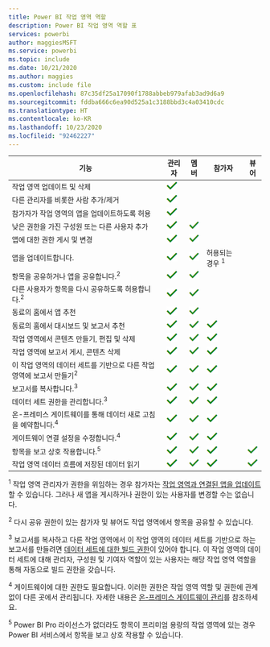 ```yaml
---
title: Power BI 작업 영역 역할
description: Power BI 작업 영역 역할 표
services: powerbi
author: maggiesMSFT
ms.service: powerbi
ms.topic: include
ms.date: 10/21/2020
ms.author: maggies
ms.custom: include file
ms.openlocfilehash: 87c35df25a17090f1788abbeb979afab3ad9d6a9
ms.sourcegitcommit: fddba666c6ea90d525a1c3188bbd3c4a03410cdc
ms.translationtype: HT
ms.contentlocale: ko-KR
ms.lasthandoff: 10/23/2020
ms.locfileid: "92462227"
---
```

|기능   | 관리자  | 멤버  | 참가자  | 뷰어 |
|---|---|---|---|---|
| 작업 영역 업데이트 및 삭제  | ![예 확인 표시](media/power-bi-workspace-roles-table/green-checkmark.png) |   |   |   | 
| 다른 관리자를 비롯한 사람 추가/제거  |  ![예 확인 표시](media/power-bi-workspace-roles-table/green-checkmark.png) |   |   |   |
| 참가자가 작업 영역의 앱을 업데이트하도록 허용  |  ![예 확인 표시](media/power-bi-workspace-roles-table/green-checkmark.png) |   |   |   |
| 낮은 권한을 가진 구성원 또는 다른 사용자 추가  |  ![예 확인 표시](media/power-bi-workspace-roles-table/green-checkmark.png) | ![예 확인 표시](media/power-bi-workspace-roles-table/green-checkmark.png)  |   |   |
| 앱에 대한 권한 게시 및 변경 |  ![예 확인 표시](media/power-bi-workspace-roles-table/green-checkmark.png) | ![예 확인 표시](media/power-bi-workspace-roles-table/green-checkmark.png)  |   |   |
| 앱을 업데이트합니다. |  ![예 확인 표시](media/power-bi-workspace-roles-table/green-checkmark.png) | ![예 확인 표시](media/power-bi-workspace-roles-table/green-checkmark.png)  |  허용되는 경우 <sup>1</sup>  |   |
| 항목을 공유하거나 앱을 공유합니다.<sup>2</sup> |  ![예 확인 표시](media/power-bi-workspace-roles-table/green-checkmark.png) | ![예 확인 표시](media/power-bi-workspace-roles-table/green-checkmark.png)  |   |   |
| 다른 사용자가 항목을 다시 공유하도록 허용합니다.<sup>2</sup> |  ![예 확인 표시](media/power-bi-workspace-roles-table/green-checkmark.png) | ![예 확인 표시](media/power-bi-workspace-roles-table/green-checkmark.png)  |   |   |
| 동료의 홈에서 앱 추천 |  ![예 확인 표시](media/power-bi-workspace-roles-table/green-checkmark.png) | ![예 확인 표시](media/power-bi-workspace-roles-table/green-checkmark.png)  |   |   |
| 동료의 홈에서 대시보드 및 보고서 추천 |  ![예 확인 표시](media/power-bi-workspace-roles-table/green-checkmark.png) | ![예 확인 표시](media/power-bi-workspace-roles-table/green-checkmark.png)  | ![예 확인 표시](media/power-bi-workspace-roles-table/green-checkmark.png) |   |
| 작업 영역에서 콘텐츠 만들기, 편집 및 삭제  |  ![예 확인 표시](media/power-bi-workspace-roles-table/green-checkmark.png) | ![예 확인 표시](media/power-bi-workspace-roles-table/green-checkmark.png)  | ![예 확인 표시](media/power-bi-workspace-roles-table/green-checkmark.png)  |   |
| 작업 영역에 보고서 게시, 콘텐츠 삭제  |  ![예 확인 표시](media/power-bi-workspace-roles-table/green-checkmark.png) | ![예 확인 표시](media/power-bi-workspace-roles-table/green-checkmark.png)  | ![예 확인 표시](media/power-bi-workspace-roles-table/green-checkmark.png)  |   |
| 이 작업 영역의 데이터 세트를 기반으로 다른 작업 영역에 보고서 만들기<sup>2</sup> |  ![예 확인 표시](media/power-bi-workspace-roles-table/green-checkmark.png) | ![예 확인 표시](media/power-bi-workspace-roles-table/green-checkmark.png)  | ![예 확인 표시](media/power-bi-workspace-roles-table/green-checkmark.png)  |   |
| 보고서를 복사합니다.<sup>3</sup> | ![예 확인 표시](media/power-bi-workspace-roles-table/green-checkmark.png) | ![예 확인 표시](media/power-bi-workspace-roles-table/green-checkmark.png) | ![예 확인 표시](media/power-bi-workspace-roles-table/green-checkmark.png) |  |
| 데이터 세트 권한을 관리합니다.<sup>3</sup> | ![예 확인 표시](media/power-bi-workspace-roles-table/green-checkmark.png) | ![예 확인 표시](media/power-bi-workspace-roles-table/green-checkmark.png) | ![예 확인 표시](media/power-bi-workspace-roles-table/green-checkmark.png) |  |
| 온-프레미스 게이트웨이를 통해 데이터 새로 고침을 예약합니다.<sup>4</sup> | ![예 확인 표시](media/power-bi-workspace-roles-table/green-checkmark.png) | ![예 확인 표시](media/power-bi-workspace-roles-table/green-checkmark.png) | ![예 확인 표시](media/power-bi-workspace-roles-table/green-checkmark.png) |  |
| 게이트웨이 연결 설정을 수정합니다.<sup>4</sup> | ![예 확인 표시](media/power-bi-workspace-roles-table/green-checkmark.png) | ![예 확인 표시](media/power-bi-workspace-roles-table/green-checkmark.png) | ![예 확인 표시](media/power-bi-workspace-roles-table/green-checkmark.png) |  |
| 항목을 보고 상호 작용합니다.<sup>5</sup> |  ![예 확인 표시](media/power-bi-workspace-roles-table/green-checkmark.png) | ![예 확인 표시](media/power-bi-workspace-roles-table/green-checkmark.png)  | ![예 확인 표시](media/power-bi-workspace-roles-table/green-checkmark.png)  | ![예 확인 표시](media/power-bi-workspace-roles-table/green-checkmark.png)  |
| 작업 영역 데이터 흐름에 저장된 데이터 읽기 | ![예 확인 표시](media/power-bi-workspace-roles-table/green-checkmark.png) | ![예 확인 표시](media/power-bi-workspace-roles-table/green-checkmark.png) | ![예 확인 표시](media/power-bi-workspace-roles-table/green-checkmark.png) | ![예 확인 표시](media/power-bi-workspace-roles-table/green-checkmark.png) |

<sup>1</sup> 작업 영역 관리자가 권한을 위임하는 경우 참가자는 [작업 영역과 연결된 앱을 업데이트](../collaborate-share/service-create-the-new-workspaces.md#allow-contributors-to-update-the-app)할 수 있습니다. 그러나 새 앱을 게시하거나 권한이 있는 사용자를 변경할 수는 없습니다.

<sup>2</sup> 다시 공유 권한이 있는 참가자 및 뷰어도 작업 영역에서 항목을 공유할 수 있습니다.

<sup>3</sup> 보고서를 복사하고 다른 작업 영역에서 이 작업 영역의 데이터 세트를 기반으로 하는 보고서를 만들려면 [데이터 세트에 대한 빌드 권한](../connect-data/service-datasets-build-permissions.md)이 있어야 합니다. 이 작업 영역의 데이터 세트에 대해 관리자, 구성원 및 기여자 역할이 있는 사용자는 해당 작업 영역 역할을 통해 자동으로 빌드 권한을 갖습니다.

<sup>4</sup> 게이트웨이에 대한 권한도 필요합니다. 이러한 권한은 작업 영역 역할 및 권한에 관계없이 다른 곳에서 관리됩니다. 자세한 내용은 [온-프레미스 게이트웨이 관리](/data-integration/gateway/service-gateway-manage)를 참조하세요.

<sup>5</sup> Power BI Pro 라이선스가 없더라도 항목이 프리미엄 용량의 작업 영역에 있는 경우 Power BI 서비스에서 항목을 보고 상호 작용할 수 있습니다.
